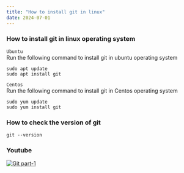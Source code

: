 ```yaml
---
title: "How to install git in linux"
date: 2024-07-01
---
```


### How to install git in linux operating system

`Ubuntu`  
Run the following command to install git in ubuntu operating system

```
sudo apt update
sudo apt install git
```

`Centos`  
Run the following command to install git in Centos operating system

```
sudo yum update
sudo yum install git
```

### How to check the version of git

```
git --version
```

### Youtube

[![Git part-1](images/part-1.png)](https://www.youtube.com/watch?v=kvqHSStbgfU)
